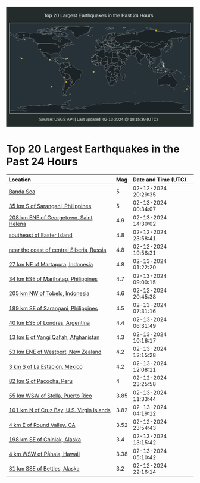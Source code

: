 ![Map](./map.png)

# Top 20 Largest Earthquakes in the Past 24 Hours

| Location | Mag | Date and Time (UTC) |
|:---|:---|:---|
| [Banda Sea](https://earthquake.usgs.gov/earthquakes/eventpage/us7000lysc) | 5 | 02-12-2024 20:29:35 |
| [35 km S of Sarangani, Philippines](https://earthquake.usgs.gov/earthquakes/eventpage/us7000lyu3) | 5 | 02-13-2024 00:34:07 |
| [208 km ENE of Georgetown, Saint Helena](https://earthquake.usgs.gov/earthquakes/eventpage/us7000lywv) | 4.9 | 02-13-2024 14:30:02 |
| [southeast of Easter Island](https://earthquake.usgs.gov/earthquakes/eventpage/us7000lytt) | 4.8 | 02-12-2024 23:58:41 |
| [near the coast of central Siberia, Russia](https://earthquake.usgs.gov/earthquakes/eventpage/us7000lys4) | 4.8 | 02-12-2024 19:56:31 |
| [27 km NE of Martapura, Indonesia](https://earthquake.usgs.gov/earthquakes/eventpage/us7000lyu5) | 4.8 | 02-13-2024 01:22:20 |
| [34 km ESE of Marihatag, Philippines](https://earthquake.usgs.gov/earthquakes/eventpage/us7000lyvk) | 4.7 | 02-13-2024 09:00:15 |
| [205 km NW of Tobelo, Indonesia](https://earthquake.usgs.gov/earthquakes/eventpage/us7000lysf) | 4.6 | 02-12-2024 20:45:38 |
| [189 km SE of Sarangani, Philippines](https://earthquake.usgs.gov/earthquakes/eventpage/us7000lyv9) | 4.5 | 02-13-2024 07:31:16 |
| [40 km ESE of Londres, Argentina](https://earthquake.usgs.gov/earthquakes/eventpage/us7000lyv4) | 4.4 | 02-13-2024 06:31:49 |
| [13 km E of Yangī Qal‘ah, Afghanistan](https://earthquake.usgs.gov/earthquakes/eventpage/us7000lyvr) | 4.3 | 02-13-2024 10:16:17 |
| [53 km ENE of Westport, New Zealand](https://earthquake.usgs.gov/earthquakes/eventpage/us7000lyw7) | 4.2 | 02-13-2024 12:15:28 |
| [3 km S of La Estación, Mexico](https://earthquake.usgs.gov/earthquakes/eventpage/us7000lyw6) | 4.2 | 02-13-2024 12:08:11 |
| [82 km S of Pacocha, Peru](https://earthquake.usgs.gov/earthquakes/eventpage/us7000lytf) | 4 | 02-12-2024 23:25:58 |
| [55 km WSW of Stella, Puerto Rico](https://earthquake.usgs.gov/earthquakes/eventpage/pr2024044001) | 3.85 | 02-13-2024 11:33:44 |
| [101 km N of Cruz Bay, U.S. Virgin Islands](https://earthquake.usgs.gov/earthquakes/eventpage/pr2024044000) | 3.82 | 02-13-2024 04:19:12 |
| [4 km E of Round Valley, CA](https://earthquake.usgs.gov/earthquakes/eventpage/nc74001951) | 3.52 | 02-12-2024 23:54:43 |
| [198 km SE of Chiniak, Alaska](https://earthquake.usgs.gov/earthquakes/eventpage/us7000lywe) | 3.4 | 02-13-2024 13:15:42 |
| [4 km WSW of Pāhala, Hawaii](https://earthquake.usgs.gov/earthquakes/eventpage/hv74108272) | 3.38 | 02-13-2024 05:10:42 |
| [81 km SSE of Bettles, Alaska](https://earthquake.usgs.gov/earthquakes/eventpage/ak0241zhax19) | 3.2 | 02-12-2024 22:16:14 |
